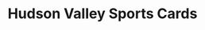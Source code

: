 ---
title: "Hudson Valley Sports Cards"
url: /kingston/hudson-valley-sports-cards/
shop: Sammler
---